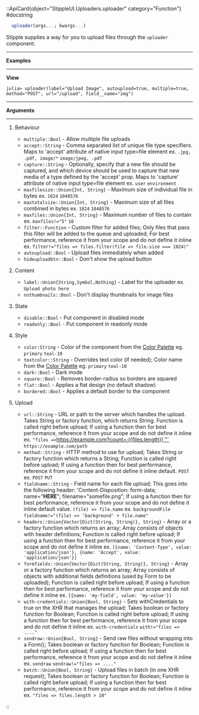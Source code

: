 

::ApiCard{object="StippleUI.Uploaders.uploader" category="Function"}
#docstring


```julia
  uploader(args...; kwargs...)
```

Stipple supplies a way for you to upload files through the `uploader` component.

---

**Examples**

---

**View**

```julia-repl
julia> uploader(label="Upload Image", autoupload=true, multiple=true, method="POST", url="/upload", field__name="img")
```

---

**Arguments**

---

1. Behaviour

      * `multiple::Bool` - Allow multiple file uploads
      * `accept::String` - Comma separated list of unique file type specifiers. Maps to 'accept' attribute of native input type=file element ex. `.jpg, .pdf, image/*` `image/jpeg, .pdf`
      * `capture::String` - Optionally, specify that a new file should be captured, and which device should be used to capture that new media of a type defined by the 'accept' prop. Maps to 'capture' attribute of native input type=file element ex. `user` `environment`
      * `maxfilesize::Union{Int, String}` - Maximum size of individual file in bytes ex. `1024` `1048576`
      * `maxtotalsize::Union{Int, String}` - Maximum size of all files combined in bytes ex. `1024` `1048576`
      * `maxfiles::Union{Int, String}` - Maximum number of files to contain ex. `maxfiles!="5"` `10`
      * `filter::Function` - Custom filter for added files; Only files that pass this filter will be added to the queue and uploaded; For best performance, reference it from your scope and do not define it inline ex. `filter!="files => files.filter(file => file.size === 1024)"`
      * `autoupload::Bool` - Upload files immediately when added
      * `hideuploadbtn::Bool` - Don't show the upload button
2. Content

      * `label::Union{String,Symbol,Nothing}` - Label for the uploader ex. `Upload photo here`
      * `nothumbnails::Bool` - Don't display thumbnails for image files
3. State

      * `disable::Bool` - Put component in disabled mode
      * `readonly::Bool` - Put component in readonly mode
4. Style

      * `color:String` - Color of the component from the [Color Palette](https://quasar.dev/style/color-palette) eg. `primary` `teal-10`
      * `textcolor::String` - Overrides text color (if needed); Color name from the [Color Palette](https://quasar.dev/style/color-palette) eg. `primary` `teal-10`
      * `dark::Bool` - Dark mode
      * `square::Bool` - Removes border-radius so borders are squared
      * `flat::Bool` - Applies a flat design (no default shadow)
      * `bordered::Bool` - Applies a default border to the component
5. Upload

      * `url::String` - URL or path to the server which handles the upload. Takes String or factory function, which returns String. Function is called right before upload; If using a function then for best performance, reference it from your scope and do not define it inline ex. `"files =>`https://example.com?count=:({files.length})`"` `https://example.com/path`
      * `method::String` - HTTP method to use for upload; Takes String or factory function which returns a String; Function is called right before upload; If using a function then for best performance, reference it from your scope and do not define it inline default. `POST` ex. `POST` `PUT`
      * `fieldname::String` - Field name for each file upload; This goes into the following header: 'Content-Disposition: form-data; name="**HERE**"; filename="somefile.png"; If using a function then for best performance, reference it from your scope and do not define it inline default value. `(file) => file.name` ex. `backgroundFile` `fieldname!="(file) => 'background' + file.name"`
      * `headers::Union{Vector{Dict(String, String)}, String}` - Array or a factory function which returns an array; Array consists of objects with header definitions; Function is called right before upload; If using a function then for best performance, reference it from your scope and do not define it inline ex. `[{name: 'Content-Type', value: 'application/json'}, {name: 'Accept', value: 'application/json'}]`
      * `formfields::Union{Vector{Dict(String, String)}, String}` - Array or a factory function which returns an array; Array consists of objects with additional fields definitions (used by Form to be uploaded); Function is called right before upload; If using a function then for best performance, reference it from your scope and do not define it inline ex. `[{name: 'my-field', value: 'my-value'}]`
      * `with-credentials::Union{Bool, String}` - Sets withCredentials to true on the XHR that manages the upload; Takes boolean or factory function for Boolean; Function is called right before upload; If using a function then for best performance, reference it from your scope and do not define it inline ex. `with-credentials` `with!="files => ...."`
      * `sendraw::Union{Bool, String}` - Send raw files without wrapping into a Form(); Takes boolean or factory function for Boolean; Function is called right before upload; If using a function then for best performance, reference it from your scope and do not define it inline ex. `sendraw` `sendraw!="files => ...."`
      * `batch::Union{Bool, String}` - Upload files in batch (in one XHR request); Takes boolean or factory function for Boolean; Function is called right before upload; If using a function then for best performance, reference it from your scope and do not define it inline ex. `"files => files.length > 10"`

::
